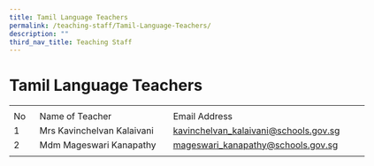 ```yaml
---
title: Tamil Language Teachers
permalink: /teaching-staff/Tamil-Language-Teachers/
description: ""
third_nav_title: Teaching Staff
---
```

Tamil Language Teachers
=======================
<table border="0" cellpadding="0" cellspacing="0" width="643" style="border-collapse:
 collapse;width:482pt"><colgroup><col width="35" style="mso-width-source:userset;mso-width-alt:1280;width:26pt"> <col width="277" style="mso-width-source:userset;mso-width-alt:10130;width:208pt"> <col width="324" style="mso-width-source:userset;mso-width-alt:11849;width:243pt"> <col width="7" style="mso-width-source:userset;mso-width-alt:256;width:5pt"></colgroup><tbody><tr height="7" style="mso-height-source:userset;height:5.25pt"><td height="7" class="xl68" width="35" style="height:5.25pt;width:26pt"><a name="RANGE!E37:H41"></a></td><td class="xl67" width="277" style="width:208pt"></td><td class="xl69" width="324" style="width:243pt"></td><td class="xl67" width="7" style="width:5pt"></td></tr><tr height="21" style="height:15.75pt"><td height="21" class="xl70" style="height:15.75pt">No</td><td class="xl71" style="border-left:none">Name of Teacher</td><td class="xl72" style="border-left:none">Email Address</td><td class="xl67"></td></tr><tr height="21" style="height:15.75pt"><td height="21" class="xl68" style="height:15.75pt;box-sizing: border-box;
  overflow-wrap: break-word;border-image: initial">1</td><td class="xl73" width="277" style="border-top:none;width:208pt">Mrs Kavinchelvan Kalaivani<span style="mso-spacerun:yes">&nbsp;</span></td><td class="xl66" style="border-top:none;border-left:none"><a href="mailto:kavinchelvan_kalaivani@schools.gov.sg">kavinchelvan_kalaivani@schools.gov.sg</a></td><td class="xl67"></td></tr><tr height="21" style="height:15.75pt;box-sizing: border-box;border-color:var(--chakra-colors-gray-200);
  overflow-wrap: break-word"><td height="21" class="xl68" style="height:15.75pt;box-sizing: border-box;
  overflow-wrap: break-word;border-image: initial">2</td><td class="xl74" width="277" style="border-top:none;width:208pt">Mdm Mageswari Kanapathy</td><td class="xl66" style="border-top:none;border-left:none"><a href="mailto:mageswari_kanapathy@schools.gov.sg">mageswari_kanapathy@schools.gov.sg</a></td><td class="xl67"></td></tr><tr height="5" style="mso-height-source:userset;height:3.75pt;box-sizing: border-box;
  border-color:var(--chakra-colors-gray-200);overflow-wrap: break-word"><td height="5" class="xl68" style="height:3.75pt"></td><td class="xl67"></td><td class="xl69"></td><td class="xl67"></td></tr></tbody></table>